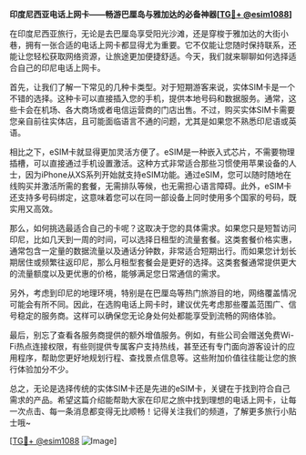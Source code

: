 **印度尼西亚电话上网卡——畅游巴厘岛与雅加达的必备神器[[TG💪+ @esim1088](https://t.me/s/esim1088)]**

在印度尼西亚旅行，无论是去巴厘岛享受阳光沙滩，还是穿梭于雅加达的大街小巷，拥有一张合适的电话上网卡都显得尤为重要。它不仅能让您随时保持联系，还能让您轻松获取网络资源，让旅途更加便捷舒适。今天，我们就来聊聊如何选择适合自己的印尼电话上网卡。

首先，让我们了解一下常见的几种卡类型。对于短期游客来说，实体SIM卡是一个不错的选择。这种卡可以直接插入您的手机，提供本地号码和数据服务。通常，这些卡会在机场、各大商场或者电信运营商的门店出售。不过，购买实体SIM卡需要您亲自前往实体店，且可能面临语言不通的问题，尤其是如果您不熟悉印尼语或英语。

相比之下，eSIM卡就显得更加灵活方便了。eSIM是一种嵌入式芯片，不需要物理插槽，可以直接通过手机设置激活。这种方式非常适合那些习惯使用苹果设备的人士，因为iPhone从XS系列开始就支持eSIM功能。通过eSIM，您可以随时随地在线购买并激活所需的套餐，无需排队等候，也无需担心语言障碍。此外，eSIM卡还支持多号码绑定，这意味着您可以在同一部设备上同时使用多个国家的号码，既实用又高效。

那么，如何挑选最适合自己的卡呢？这取决于您的具体需求。如果您只是短暂访问印尼，比如几天到一周的时间，可以选择日租型的流量套餐。这类套餐价格实惠，通常包含一定量的数据流量以及通话分钟数，非常适合短期出行。而如果您计划长期居住或频繁往返印尼，那么月租型套餐会是更好的选择。这类套餐通常提供更大的流量额度以及更优惠的价格，能够满足您日常通信的需求。

另外，考虑到印尼的地理环境，特别是在巴厘岛等热门旅游目的地，网络覆盖情况可能会有所不同。因此，在选购电话上网卡时，建议优先考虑那些覆盖范围广、信号稳定的服务商。这样可以确保您无论身处何处都能享受到流畅的网络体验。

最后，别忘了查看各服务商提供的额外增值服务。例如，有些公司会赠送免费Wi-Fi热点连接权限，有些则提供专属客户支持热线，甚至还有专门面向游客设计的应用程序，帮助您更好地规划行程、查找景点信息等。这些附加价值往往能让您的旅行体验加分不少。

总之，无论是选择传统的实体SIM卡还是先进的eSIM卡，关键在于找到符合自己需求的产品。希望这篇介绍能帮助大家在印尼之旅中找到理想的电话上网卡，让每一次点击、每一条消息都变得无比顺畅！记得关注我们的频道，了解更多旅行小贴士哦~

[[TG💪+ @esim1088](https://t.me/s/esim1088) ![Image](https://i.postimg.cc/4NQfJmqS/Snipaste-2025-05-13-00-14-12.png)]